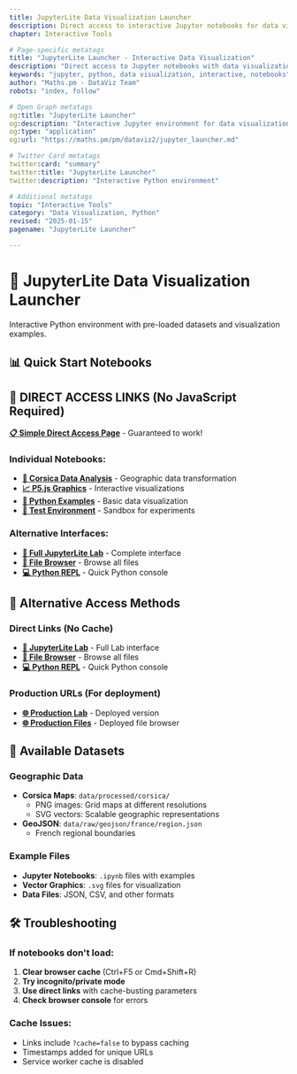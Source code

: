 ```yaml
---
title: JupyterLite Data Visualization Launcher
description: Direct access to interactive Jupyter notebooks for data visualization
chapter: Interactive Tools

# Page-specific metatags
title: "JupyterLite Launcher - Interactive Data Visualization"
description: "Direct access to Jupyter notebooks with data visualization examples and datasets"
keywords: "jupyter, python, data visualization, interactive, notebooks"
author: "Maths.pm - DataViz Team"
robots: "index, follow"

# Open Graph metatags
og:title: "JupyterLite Launcher"
og:description: "Interactive Jupyter environment for data visualization"
og:type: "application"
og:url: "https://maths.pm/pm/dataviz2/jupyter_launcher.md"

# Twitter Card metatags
twitter:card: "summary"
twitter:title: "JupyterLite Launcher"
twitter:description: "Interactive Python environment"

# Additional metatags
topic: "Interactive Tools"
category: "Data Visualization, Python"
revised: "2025-01-15"
pagename: "JupyterLite Launcher"

---
```


# 🚀 JupyterLite Data Visualization Launcher

Interactive Python environment with pre-loaded datasets and visualization examples.

## 📊 **Quick Start Notebooks**

## 🚀 **DIRECT ACCESS LINKS** (No JavaScript Required)

**[📋 Simple Direct Access Page](http://localhost:8000/static/jupyter_direct.html)** - Guaranteed to work!

### Individual Notebooks:
- **[🔬 Corsica Data Analysis](http://localhost:8000/static/jupyterlite/_output/lab/index.html?path=corsica_a_0_transform_data.ipynb&cache=false&nocache=1&direct=true)** - Geographic data transformation
- **[📈 P5.js Graphics](http://localhost:8000/static/jupyterlite/_output/lab/index.html?path=p5js_example.ipynb&cache=false&nocache=1&direct=true)** - Interactive visualizations  
- **[🐍 Python Examples](http://localhost:8000/static/jupyterlite/_output/lab/index.html?path=python_example.ipynb&cache=false&nocache=1&direct=true)** - Basic data visualization
- **[🧪 Test Environment](http://localhost:8000/static/jupyterlite/_output/lab/index.html?path=notebook_test.ipynb&cache=false&nocache=1&direct=true)** - Sandbox for experiments

### Alternative Interfaces:
- **[🔬 Full JupyterLite Lab](http://localhost:8000/static/jupyterlite/_output/lab/index.html?cache=false&nocache=1)** - Complete interface
- **[📂 File Browser](http://localhost:8000/static/jupyterlite/_output/tree/index.html?cache=false&nocache=1)** - Browse all files
- **[💻 Python REPL](http://localhost:8000/static/jupyterlite/_output/repl/index.html?cache=false&nocache=1)** - Quick Python console

## 🔧 **Alternative Access Methods**

### Direct Links (No Cache)
- **[🔬 JupyterLite Lab](http://localhost:8000/static/jupyterlite/_output/lab/index.html?cache=false&t={timestamp})** - Full Lab interface
- **[📂 File Browser](http://localhost:8000/static/jupyterlite/_output/tree/index.html?cache=false)** - Browse all files
- **[💻 Python REPL](http://localhost:8000/static/jupyterlite/_output/repl/index.html?cache=false)** - Quick Python console

### Production URLs (For deployment)
- **[🌐 Production Lab](https://maths.pm/static/jupyterlite/_output/lab/index.html)** - Deployed version
- **[🌐 Production Files](https://maths.pm/static/jupyterlite/_output/tree/index.html)** - Deployed file browser

## 📁 **Available Datasets**

### Geographic Data
- **Corsica Maps**: `data/processed/corsica/`
  - PNG images: Grid maps at different resolutions
  - SVG vectors: Scalable geographic representations
- **GeoJSON**: `data/raw/geojson/france/region.json`
  - French regional boundaries

### Example Files
- **Jupyter Notebooks**: `.ipynb` files with examples
- **Vector Graphics**: `.svg` files for visualization
- **Data Files**: JSON, CSV, and other formats

## 🛠️ **Troubleshooting**

### If notebooks don't load:
1. **Clear browser cache** (Ctrl+F5 or Cmd+Shift+R)
2. **Try incognito/private mode**
3. **Use direct links** with cache-busting parameters
4. **Check browser console** for errors

### Cache Issues:
- Links include `?cache=false` to bypass caching
- Timestamps added for unique URLs
- Service worker cache is disabled

<script>
// Get current timestamp for cache busting
function getTimestamp() {
    return new Date().getTime();
}

// Get base URL
function getBaseUrl() {
    return window.location.protocol + '//' + window.location.host;
}

// Open specific notebook
function openJupyter(filename) {
    const baseUrl = getBaseUrl();
    const timestamp = getTimestamp();
    const randomId = Math.random().toString(36).substr(2, 9);
    const jupyterUrl = `${baseUrl}/static/jupyterlite/_output/lab/index.html?path=${filename}&cache=false&t=${timestamp}&nocache=1&r=${randomId}`;
    
    console.log('Opening JupyterLite:', filename, 'URL:', jupyterUrl);
    window.open(jupyterUrl, '_blank');
    
    // Fallback: try direct access if the first fails
    setTimeout(() => {
        console.log('Fallback URL available:', jupyterUrl);
    }, 1000);
}

// Alternative function names for compatibility
window.openNotebook = openJupyter;
window.openJupyterNotebook = openJupyter;

// Add timestamp to direct links on page load
document.addEventListener('DOMContentLoaded', function() {
    const timestamp = new Date().getTime();
    const links = document.querySelectorAll('a[href*="jupyterlite"]');
    
    links.forEach(link => {
        const url = new URL(link.href);
        url.searchParams.set('t', timestamp);
        url.searchParams.set('cache', 'false');
        link.href = url.toString();
    });
});
</script>

<style>
.jupyter-launcher {
    background: linear-gradient(135deg, #667eea 0%, #764ba2 100%);
    color: white;
    padding: 20px;
    border-radius: 10px;
    margin: 20px 0;
    text-align: center;
}

.jupyter-launcher a {
    background: rgba(255,255,255,0.2);
    color: white;
    padding: 10px 20px;
    text-decoration: none;
    border-radius: 5px;
    display: inline-block;
    margin: 5px;
    backdrop-filter: blur(10px);
}

.jupyter-launcher a:hover {
    background: rgba(255,255,255,0.3);
}
</style>
